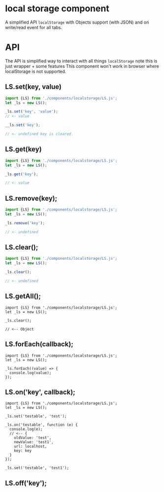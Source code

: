 # local storage component

A simplified API ```localStorage``` with Objects support (with JSON) and on write/read event for all tabs.

# API

The API is simplified way to interact with all things ```localStorage``` note this is just wrapper + some features
This component won't work in browser where localStorage is not supported.

## LS.set(key, value)

```javascript
import {LS} from './components/localstorage/LS.js';
let _ls = new LS();

_ls.set('key', 'value');
// <- value

__ls.set('key');

// <- undefined key is cleared.

```

## LS.get(key)

```javascript
import {LS} from './components/localstorage/LS.js';
let _ls = new LS();

_ls.get('key');

// <- value

```

## LS.remove(key);

```javascript
import {LS} from './components/localstorage/LS.js';
let _ls = new LS();

_ls.remove('key');

// <- undefined

```

## LS.clear();

```javascript
import {LS} from './components/localstorage/LS.js';
let _ls = new LS();

_ls.clear();

// <- undefined

```

## LS.getAll();

```
import {LS} from './components/localstorage/LS.js';
let _ls = new LS();

_ls.clear();

// <-- Object
```

## LS.forEach(callback);

```
import {LS} from './components/localstorage/LS.js';
let _ls = new LS();

_ls.forEach((value) => {
  console.log(value);
});

```

## LS.on('key', callback);

```
import {LS} from './components/localstorage/LS.js';
let _ls = new LS();

_ls.set('testable', 'test');

_ls.on('testable', function (e) {
  console.log(e);
  // <-- {
    oldValue: 'test',
    newValue: 'test1',
    url: localhost,
    key: key
  }
});

_ls.set('testable', 'test1');
```

## LS.off('key');

```

```

